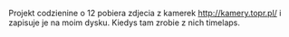 Projekt codzienine o 12 pobiera zdjecia z kamerek http://kamery.topr.pl/ i zapisuje je na moim dysku.
Kiedys tam zrobie z nich timelaps.
 

